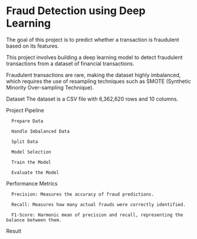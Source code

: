# **Fraud Detection using Deep Learning**

The goal of this project is to predict whether a transaction is fraudulent based on its features.

This project involves building a deep learning model to detect fraudulent transactions from a dataset of financial transactions. 

Fraudulent transactions are rare, making the dataset highly imbalanced, which requires the use of resampling techniques such as SMOTE (Synthetic Minority Over-sampling Technique).

Dataset
The dataset is a CSV file with 6,362,620 rows and 10 columns.

Project Pipeline

      Prepare Data
      
      Handle Imbalanced Data
      
      Split Data
      
      Model Selection
      
      Train the Model
      
      Evaluate the Model
  

Performance Metrics

      Precision: Measures the accuracy of fraud predictions.
      
      Recall: Measures how many actual frauds were correctly identified.
      
      F1-Score: Harmonic mean of precision and recall, representing the balance between them.

Result

